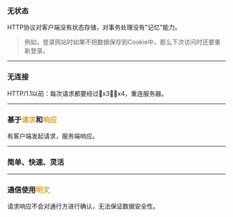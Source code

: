### 无状态
HTTP协议对客户端没有状态存储，对事务处理没有"记忆"能力。  
> 例如，登录网站时如果不把数据保存到Cookie中，那么下次访问时还要重新登录。
***
### 无连接
HTTP/1.1以前：每次请求都要经过🤝x3👋🏻x4，重连服务器。
***
### 基于<font color=#dea32c>**请求**</font>和<font color=#dea32c>**响应**</font>
有客户端发起请求，服务端响应。
***
### 简单、快速、灵活
***
### 通信使用<font color=#dea32c>**明文**</font>
请求响应不会对通行方进行确认，无法保证数据安全性。
